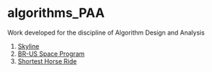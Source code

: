 # algorithms_PAA
Work developed for the discipline of Algorithm Design and Analysis

1. [Skyline](https://github.com/RooD7/algorithms_PAA/tree/master/01_skyline)
2. [BR-US Space Program](https://github.com/RooD7/algorithms_PAA/tree/master/02_BR-US_SpaceProgram)
3. [Shortest Horse Ride](https://github.com/RooD7/algorithms_PAA/tree/master/03_HorseRide)